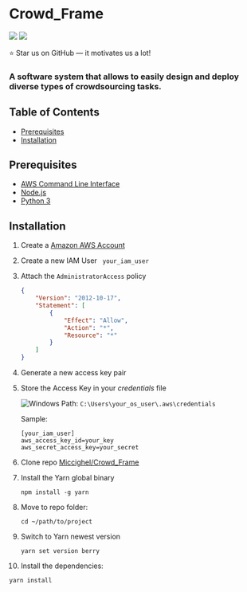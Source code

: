 # Crowd_Frame
![](https://badges.aleen42.com/src/angular.svg) ![](https://badges.aleen42.com/src/python.svg)

:star: Star us on GitHub — it motivates us a lot!

### A software system that allows to easily design and deploy diverse types of crowdsourcing tasks.

## Table of Contents

<ul>
    <li><a href="#prerequisites">Prerequisites</a></li>
    <li><a href="#installation">Installation</a></li>
  </ul>

## Prerequisites

- [AWS Command Line Interface](https://docs.aws.amazon.com/cli/latest/userguide/install-cliv2.html)
- [Node.js](https://nodejs.org/it/download/)
- [Python 3](https://www.python.org/downloads/https://nodejs.org/it/download/)

## Installation

1. Create a [Amazon AWS Account](https://aws.amazon.com/it/)

2. Create a new IAM User ` your_iam_user`

3. Attach the `AdministratorAccess` policy

   ```json
   {
       "Version": "2012-10-17",
       "Statement": [
           {
               "Effect": "Allow",
               "Action": "*",
               "Resource": "*"
           }
       ]
   }
   ```

5. Generate a new access key pair

6. Store the Access Key in your _credentials_ file 

   ![Windows](https://img.shields.io/badge/Windows-0078D6?style=for-the-badge&logo=windows&logoColor=white) Path: `C:\Users\your_os_user\.aws\credentials`

     Sample:

     ````
     [your_iam_user]
     aws_access_key_id=your_key
     aws_secret_access_key=your_secret
     ````

7. Clone repo [Miccighel/Crowd_Frame](https://github.com/Miccighel/Crowd_Frame)

8. Install the Yarn global binary

   ````
   npm install -g yarn
   ````
   
9. Move to repo folder:

   ````
   cd ~/path/to/project
   ````
   
10. Switch to Yarn newest version

    ````
    yarn set version berry
    ````

11. Install the dependencies:

   ````
   yarn install
   ````
